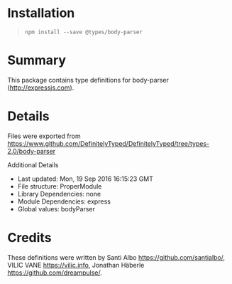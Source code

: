 # Installation
> `npm install --save @types/body-parser`

# Summary
This package contains type definitions for body-parser (http://expressjs.com).

# Details
Files were exported from https://www.github.com/DefinitelyTyped/DefinitelyTyped/tree/types-2.0/body-parser

Additional Details
 * Last updated: Mon, 19 Sep 2016 16:15:23 GMT
 * File structure: ProperModule
 * Library Dependencies: none
 * Module Dependencies: express
 * Global values: bodyParser

# Credits
These definitions were written by Santi Albo <https://github.com/santialbo/>, VILIC VANE <https://vilic.info>, Jonathan Häberle <https://github.com/dreampulse/>.
